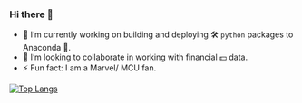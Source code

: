 ### Hi there 👋

- 🔭 I’m currently working on building and deploying 🛠️ `python` packages to Anaconda 🐍.
- :passport_control: I’m looking to collaborate in working with financial 💵 data.
- ⚡ Fun fact: I am a Marvel/ MCU fan.

<!-- ![Corey's GitHub stats](https://github-readme-stats.vercel.app/api?username=coatk1&show_icons=true&theme=graywhite) -->

<!-- ![Corey's GitHub stats](https://github-readme-stats.vercel.app/api?username=coatk1&show_icons=true&theme=graywhite&count_private=false) -->
 
[![Top Langs](https://github-readme-stats.vercel.app/api/top-langs/?username=coatk1&langs_count=10&layout=compact)](https://github.com/coatk1/github-readme-stats)

<!-- [![Readme Card](https://github-readme-stats.vercel.app/api/pin/?username=coatk1&repo=playground)](https://github.com/coatk1/playground) -->

<!--
**coatk1/coatk1** is a ✨ _special_ ✨ repository because its `README.md` (this file) appears on your GitHub profile.

Here are some ideas to get you started:

- 🔭 I’m currently working on ...
- 🌱 I’m currently learning ...
- 👯 I’m looking to collaborate on ...
- 🤔 I’m looking for help with ...
- 💬 Ask me about ...
- 📫 How to reach me: ...
- 😄 Pronouns: ...
- ⚡ Fun fact: ...
-->
